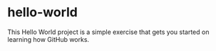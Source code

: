 # hello-world

This Hello World project is a simple exercise that gets you started on learning how GitHub works. 
